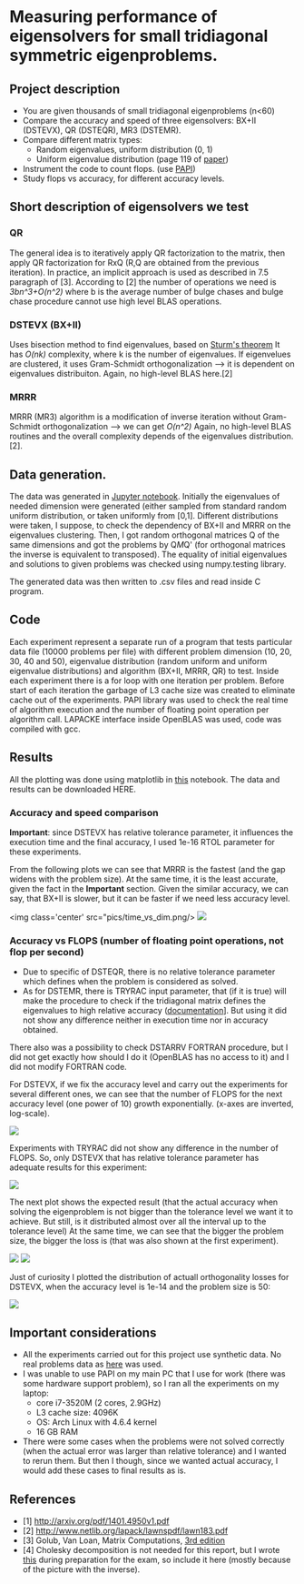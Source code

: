 # Measuring performance of eigensolvers for small tridiagonal symmetric eigenproblems.

## Project description

* You are given thousands of small tridiagonal eigenproblems (n<60)           
* Compare the accuracy and speed of three eigensolvers: BX+II (DSTEVX), QR (DSTEQR), MR3 (DSTEMR).
* Compare different matrix types:
   * Random eigenvalues, uniform distribution (0, 1)                            
   * Uniform eigenvalue distribution (page 119 of [paper](http://arxiv.org/pdf/1401.4950v1.pdf))
* Instrument the code to count flops. (use [PAPI](http://icl.cs.utk.edu/papi/))
* Study flops vs accuracy, for different accuracy levels.

## Short description of eigensolvers we test

### QR

The general idea is to iteratively apply QR factorization to the matrix, then apply QR factorization for RxQ (R,Q are obtained from the previous iteration). In practice, an implicit approach is used as described in 7.5 paragraph of [3]. According to [2] the number of operations we need is *3bn^3+O(n^2)* where b is the average number of bulge chases and bulge chase procedure cannot use high level BLAS operations.

### DSTEVX (BX+II)
Uses bisection method to find eigenvalues, based on [Sturm's theorem](https://en.wikipedia.org/wiki/Sturm%27s_theorem) It has *O(nk)* complexity, where k is the number of eigenvalues. If eigenvelues are clustered, it uses Gram-Schmidt orthogonalization --> it is dependent on eigenvalues distribuiton.  Again, no high-level BLAS here.[2]

### MRRR
MRRR (MR3) algorithm is a modification of inverse iteration without Gram-Schmidt orthogonalization --> we can get *O(n^2)* Again, no high-level BLAS routines and the overall complexity depends of the eigenvalues distribution. [2]. 

## Data generation.

The data was generated in [Jupyter notebook](https://github.com/yobibyte/hpmc-eigensolvers/blob/master/hmpc-data-generation.ipynb). Initially the eigenvalues of needed dimension were generated (either sampled from standard random uniform distribution, or taken uniformly from [0,1]. Different distributions were taken, I suppose, to check the dependency of BX+II and MRRR on the eigenvalues clustering. Then, I got random orthogonal matrices Q of the same dimensions and got the problems by Q*M*Q' (for orthogonal matrices the inverse is equivalent to transposed). The equality of initial eigenvalues and solutions to given problems was checked using numpy.testing library.

The generated data was then written to .csv files and read inside C program.

## Code

Each experiment represent a separate run of a program that tests particular data file (10000 problems per file) with different problem dimension (10, 20, 30, 40 and 50), eigenvalue distribution (random uniform and uniform eigenvalue distributions) and algorithm (BX+II, MRRR, QR) to test. Inside each experiment there is a for loop with one iteration per problem. Before start of each iteration the garbage of L3 cache size was created to eliminate cache out of the experiments. PAPI library was used to check the real time of algorithm execution and the number of floating point operation per algorithm call. LAPACKE interface inside OpenBLAS was used, code was compiled with gcc.

## Results

All the plotting was done using matplotlib in [this](https://github.com/yobibyte/hpmc-eigensolvers/blob/master/results_analysis.ipynb) notebook. The data and results can be downloaded HERE.

### Accuracy and speed comparison

**Important**: since DSTEVX has relative tolerance parameter, it influences the execution time and the final accuracy, I used 1e-16 RTOL parameter for these experiments.

From the following plots we can see that MRRR is the fastest (and the gap widens with the problem size). At the same time, it is the least accurate, given the fact in the **Important** section. Given the similar accuracy, we can say, that BX+II is slower, but it can be faster if we need less accuracy level.

<img class='center' src="pics/time_vs_dim.png/>
<img class='center' src="https://github.com/yobibyte/hpmc-eigensolvers/blob/master/pics/loss_vs_dim.png?raw=true"/>

### Accuracy vs FLOPS (number of floating point operations, **not** flop per second)

* Due to specific of DSTEQR, there is no relative tolerance parameter which defines when the problem is considered as solved. 
* As for DSTEMR, there is TRYRAC input parameter, that (if it is true) will make the procedure to check if the tridiagonal matrix defines the eigenvalues to high relative accuracy ([documentation](http://www.netlib.org/lapack/explore-html/d9/d1e/dstemr_8f_a613f73c16db5b9b111d56fb3e3feff0d.html#a613f73c16db5b9b111d56fb3e3feff0d)]. But using it did not show any difference neither in execution time nor in accuracy obtained.

There also was a possibility to check DSTARRV FORTRAN procedure, but I did not get exactly how should I do it (OpenBLAS has no access to it) and I did not modify FORTRAN code.

For DSTEVX, if we fix the accuracy level and carry out the experiments for several different ones, we can see that the number of FLOPS for the next accuracy level (one power of 10) growth exponentially. (x-axes are inverted, log-scale).

<img class='center' src="https://github.com/yobibyte/hpmc-eigensolvers/blob/master/pics/flops_given_tol_dstevx.png?raw=true"/>

Experiments with TRYRAC did not show any difference in the number of FLOPS. So, only DSTEVX that has relative tolerance parameter has adequate results for this experiment:

<img class='center' src="https://github.com/yobibyte/hpmc-eigensolvers/blob/master/pics/flops_given_tryrac_dstemr.png?raw=true"/>

The next plot shows the expected result (that the actual accuracy when solving the eigenproblem is not bigger than the tolerance level we want it to achieve. But still, is it distributed almost over all the interval up to the tolerance level) At the same time, we can see that the bigger the problem size, the bigger the loss is (that was also shown at the first experiment).

<img class='center' src="https://github.com/yobibyte/hpmc-eigensolvers/blob/master/pics/med_los_given_tol.png?raw=true"/>
<img class='center' src="https://github.com/yobibyte/hpmc-eigensolvers/blob/master/pics/loss_given_tol.png?raw=true"/>

Just of curiosity I plotted the distribution of actuall orthogonality losses for DSTEVX, when the accuracy level is 1e-14 and the problem size is 50:

<img class='center' src="https://github.com/yobibyte/hpmc-eigensolvers/blob/master/pics/loss_distr.png?raw=true"/>

## Important considerations

* All the experiments carried out for this project use synthetic data. No real problems data as [here](http://www.netlib.org/lapack/lawnspdf/lawn183.pdf) was used.
* I was unable to use PAPI on my main PC that I use for work (there was some hardware support problem), so I ran all the experiments on my laptop:
    * core i7-3520M (2 cores, 2.9GHz)
    * L3 cache size: 4096K
    * OS: Arch Linux with 4.6.4 kernel
    * 16 GB RAM
* There were some cases when the problems were not solved correctly (when the actual error was larger than relative tolerance) and I wanted to rerun them. But then I though, since we wanted actual accuracy, I would add these cases to final results as is.

## References
* [1] http://arxiv.org/pdf/1401.4950v1.pdf
* [2] http://www.netlib.org/lapack/lawnspdf/lawn183.pdf
* [3] Golub, Van Loan, Matrix Computations, [3rd edition](http://web.mit.edu/ehliu/Public/sclark/Golub%20G.H.,%20Van%20Loan%20C.F.-%20Matrix%20Computations.pdf)
* [4] Cholesky decomposition is not needed for this report, but I wrote [this](https://github.com/yobibyte/yobiblog/issues/5) during preparation for the exam, so include it here (mostly because of the picture with the inverse).
